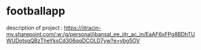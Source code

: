 # footballapp
description of project :
https://iitracin-my.sharepoint.com/:w:/g/personal/jbansal_ee_iitr_ac_in/EaAF6xFPg8BDhTUWUDotsgQBzTheYksCd306qqDCOLD7yw?e=ybg5OV
